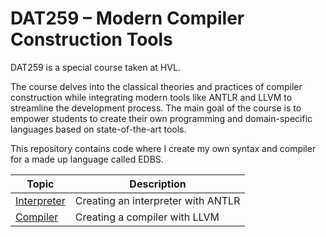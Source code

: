 # DAT259 – Modern Compiler Construction Tools

DAT259 is a special course taken at HVL.

The course delves into the classical theories and practices of compiler construction while integrating modern tools like ANTLR and LLVM to streamline the development process. The main goal of the course is to empower students to create their own programming and domain-specific languages based on state-of-the-art tools.

This repository contains code where I create my own syntax and compiler for a made up language called EDBS.

| Topic                        | Description                                       |
| ---------------------------- | ------------------------------------------------- |
| [Interpreter](./interpreter/README.md) | Creating an interpreter with ANTLR |
| [Compiler](./compiler/README.md)    | Creating a compiler with LLVM |
